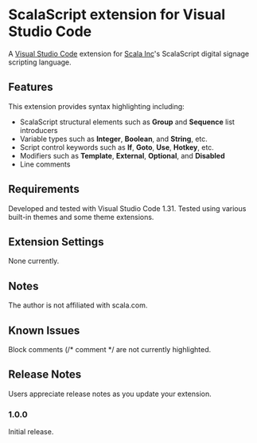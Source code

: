 # ScalaScript extension for Visual Studio Code

A [Visual Studio Code](https://code.visualstudio.com) extension for [Scala Inc](https://www.scala.com)'s ScalaScript digital signage scripting language. 

## Features

This extension provides syntax highlighting including:
- ScalaScript structural elements such as **Group** and **Sequence** list introducers
- Variable types such as **Integer**, **Boolean**, and **String**, etc.
- Script control keywords such as **If**, **Goto**, **Use**, **Hotkey**, etc.
- Modifiers such as **Template**, **External**, **Optional**, and **Disabled**
- Line comments

## Requirements

Developed and tested with Visual Studio Code 1.31. Tested using various built-in themes and some theme extensions.

## Extension Settings

None currently.

## Notes

The author is not affiliated with scala.com.

## Known Issues

Block comments (/* comment */ are not currently highlighted.

## Release Notes

Users appreciate release notes as you update your extension.

### 1.0.0

Initial release.
